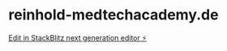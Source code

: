 # reinhold-medtechacademy.de

[Edit in StackBlitz next generation editor ⚡️](https://stackblitz.com/~/github.com/Shipo369/reinhold-medtechacademy.de)